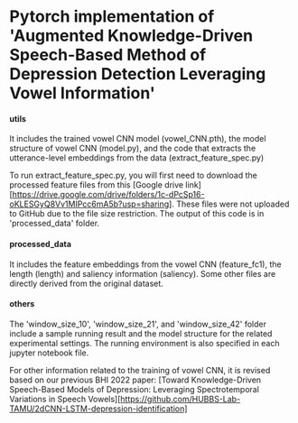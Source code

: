 # Pytorch implementation of 'Augmented Knowledge-Driven Speech-Based Method of Depression Detection Leveraging Vowel Information'
#### utils
It includes the trained vowel CNN model (vowel_CNN.pth), the model structure of vowel CNN (model.py), and the code that extracts the utterance-level embeddings from the data (extract_feature_spec.py)

To run extract_feature_spec.py, you will first need to download the processed feature files from this [Google drive link][https://drive.google.com/drive/folders/1c-dPcSp16-oKLESGyQ8Vv1MIPcc6mA5b?usp=sharing]. These files were not uploaded to GitHub due to the file size restriction. The output of this code is in 'processed_data' folder.

#### processed_data
It includes the feature embeddings from the vowel CNN (feature_fc1), the length (length) and saliency information (saliency). Some other files are directly derived from the original dataset.
#### others
The 'window_size_10', 'window_size_21', and 'window_size_42' folder include a sample running result and the model structure for the related experimental settings. The running environment is also specified in each jupyter notebook file.

For other information related to the training of vowel CNN, it is revised based on our previous BHI 2022 paper: [Toward Knowledge-Driven Speech-Based Models of Depression: Leveraging Spectrotemporal Variations in Speech Vowels][https://github.com/HUBBS-Lab-TAMU/2dCNN-LSTM-depression-identification]
